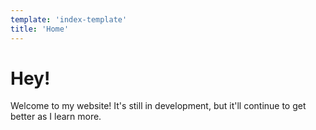 ```yaml
---
template: 'index-template'
title: 'Home'
---
```


# Hey!

Welcome to my website! It's still in development, but it'll continue to get better as I learn more.
